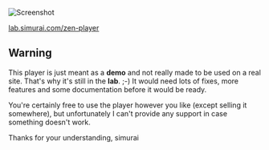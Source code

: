 ![Screenshot](http://lab.simurai.com/zen-player/screenshot.jpg)

[lab.simurai.com/zen-player](http://lab.simurai.com/zen-player)

## Warning

This player is just meant as a __demo__ and not really made to be used on a real site. That's why it's still in the __lab__. ;-)
It would need lots of fixes, more features and some documentation before it would be ready.

You're certainly free to use the player however you like (except selling it somewhere), but unfortunately I can't provide any support in case something doesn't work.

Thanks for your understanding, simurai